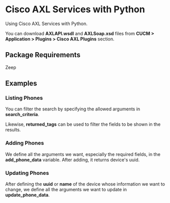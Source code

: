 # Cisco AXL Services with Python

Using Cisco AXL Services with Python.

You can download **AXLAPI.wsdl** and **AXLSoap.xsd** files from **CUCM > Application > Plugins > Cisco AXL Plugins** section.

## Package Requirements

Zeep

## Examples

### Listing Phones

You can filter the search by specifying the allowed arguments in **search_criteria**.

Likewise, **returned_tags** can be used to filter the fields to be shown in the results.

### Adding Phones

We define all the arguments we want, especially the required fields, in the **add_phone_data** variable. After adding, it returns device's uuid.

### Updating Phones

After defining the **uuid** or **name** of the device whose information we want to change, we define all the arguments we want to update in **update_phone_data**. 
